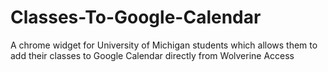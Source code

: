# Classes-To-Google-Calendar
A chrome widget for University of Michigan students which allows them to add their classes to Google Calendar directly from Wolverine Access
